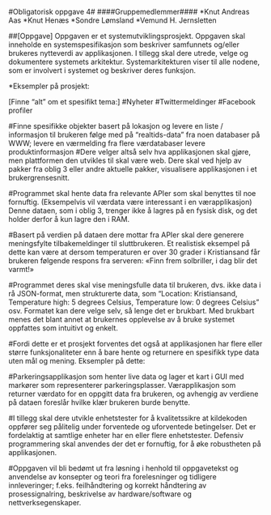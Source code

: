 #Obligatorisk oppgave 4#
####Gruppemedlemmer####
*Knut Andreas Aas
*Knut Henæs
*Sondre Lømsland
*Vemund H. Jernsletten

##[Oppgave]
Oppgaven er et systemutviklingsprosjekt. Oppgaven skal inneholde en systemspesifikasjon som beskriver samfunnets og/eller brukeres nytteverdi av applikasjonen. I tillegg skal dere utrede, velge og dokumentere systemets arkitektur.  Systemarkitekturen viser til alle nodene, som er involvert i systemet og beskriver deres funksjon.  

*Eksempler på prosjekt:

[Finne “alt” om et spesifikt tema:]
#Nyheter
#Twittermeldinger
#Facebook profiler

#Finne spesifikke objekter basert på lokasjon og levere en liste / informasjon til brukeren
følge med på “realtids-data” fra noen databaser på WWW; levere en værmelding fra flere værdatabaser
levere produktinformasjon
#Dere velger altså selv hva applikasjonen skal gjøre, men plattformen den utvikles til skal være web. Dere skal ved hjelp av pakker fra oblig 3 eller andre aktuelle pakker, visualisere applikasjonen i et brukergrensesnitt.

#Programmet skal hente data fra relevante APIer som skal benyttes til noe fornuftig. (Eksempelvis vil værdata være interessant i en værapplikasjon)  Denne dataen, som i oblig 3, trenger ikke å lagres på en fysisk disk, og det holder derfor å kun lagre den i RAM.

#Basert på verdien på dataen dere mottar fra APIer skal dere generere meningsfylte tilbakemeldinger til sluttbrukeren. Et realistisk eksempel på dette kan være at dersom temperaturen er over 30 grader i Kristiansand får brukeren følgende respons fra serveren: «Finn frem solbriller, i dag blir det varmt!»

#Programmet deres skal vise meningsfulle data til brukeren, dvs. ikke data i rå JSON-format, men strukturerte data, som “Location: Kristiansand, Temperature high: 5 degrees Celsius, Temperature low: 0 degrees Celsius” osv. Formatet kan dere velge selv, så lenge det er brukbart. Med brukbart menes det blant annet at brukernes opplevelse av å bruke systemet oppfattes som intuitivt og enkelt.

#Fordi dette er et prosjekt forventes det også at applikasjonen har flere eller større funksjonaliteter enn å bare hente og returnere en spesifikk type data uten mål og mening. Eksempler på dette:

#Parkeringsapplikasjon som henter live data og lager et kart i GUI med markører som representerer parkeringsplasser.
Værapplikasjon som returner værdato for en oppgitt data fra brukeren, og avhengig av verdiene på dataen foreslår hvilke klær brukeren burde benytte.
 

#I tillegg skal dere utvikle enhetstester for å kvalitetssikre at kildekoden oppfører seg pålitelig under forventede og uforventede betingelser. Det er fordelaktig at samtlige enheter har en eller flere enhetstester. Defensiv programmering skal anvendes der det er fornuftig, for å øke robustheten på applikasjonen.

#Oppgaven vil bli bedømt ut fra løsning i henhold til oppgavetekst og anvendelse av konsepter og teori fra forelesninger og tidligere innleveringer; f.eks. feilhåndtering og korrekt håndtering av prosessignalring, beskrivelse av hardware/software og nettverksegenskaper.
